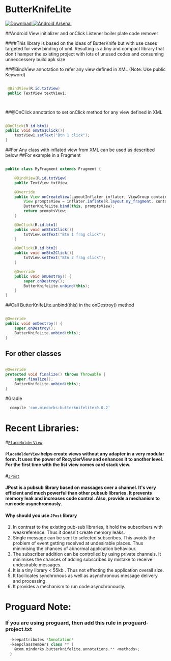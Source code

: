# ButterKnifeLite
[ ![Download](https://api.bintray.com/packages/janishar/mindorks/butterknifelite/images/download.svg) ](https://bintray.com/janishar/mindorks/butterknifelite/_latestVersion)
[![Android Arsenal](https://img.shields.io/badge/Android%20Arsenal-ButterKnifeLite-yellow.svg?style=flat)](http://android-arsenal.com/details/1/4417)

##Android View initializer and onClick Listener boiler plate code remover

####This library is based on the ideas of ButterKnife but with use cases targeted for view binding of xml. Resulting is a tiny and compact library that don't hamper the existing project with lots of unused codes and consuming unneccessery build apk size

##@BindView annotation to refer any view defined in XML (Note: Use public Keyword)
```java

 @BindView(R.id.txtView)
 public TextView textView1;

 
```

##@OnClick annotation to set onClick method for any view defined in XML
```java

@OnClick(R.id.btn1)
public void onBtn1Click(){
    textView1.setText("Btn 1 click");
}

```

##For Any class with inflated view from XML can be used as described below
##For example in a Fragment
```java

public class MyFragment extends Fragment {

    @BindView(R.id.txtView)
    public TextView txtView;

    @Override
    public View onCreateView(LayoutInflater inflater, ViewGroup container, Bundle savedInstanceState) {
        View promptsView = inflater.inflate(R.layout.my_fragment, container, false);
        ButterKnifeLite.bind(this, promptsView);
        return promptsView;
    }

    @OnClick(R.id.btn1)
    public void onBtn1Click(){
        txtView.setText("Btn 1 frag click");
    }

    @OnClick(R.id.btn2)
    public void onBtn2Click(){
        txtView.setText("Btn 2 frag click");
    }

    @Override
    public void onDestroy() {
        super.onDestroy();
        ButterKnifeLite.unbind(this);
    }
}

```

##Call  ButterKnifeLite.unbind(this) in the onDestroy() method
```java

@Override
public void onDestroy() {
    super.onDestroy();
    ButterKnifeLite.unbind(this);
}

```

## For other classes 
```java

@Override
protected void finalize() throws Throwable {
    super.finalize();
    ButterKnifeLite.unbind(this);
}

```

#Gradle
```groovy
  compile 'com.mindorks:butterknifelite:0.0.2'
```

# Recent Libraries: 
#[`PlaceHolderView`](https://github.com/janishar/PlaceHolderView)
#### `PlaceHolderView` helps create views without any adapter in a very modular form. It uses the power of RecyclerView and enhances it to another level. For the first time with the list view comes card stack view.

#[`JPost`](https://github.com/janishar/JPost)
#### JPost is a pubsub library based on massages over a channel. It's very efficient and much powerful than other pubsub libraries. It prevents memory leak and increases code control. Also, provide a mechanism to run code asynchronously.

#### Why should you use `JPost` library
1. In contrast to the existing pub-sub libraries, it hold the subscribers with weakreference. Thus it doesn't create memory leaks.
2. Single message can be sent to selected subscribes. This avoids the problem of event getting received at undesirable places. Thus minimising the chances of abnormal application behaviour.
3. The subscriber addition can be controlled by using private channels. It minimises the chances of adding subscribes by mistake to receive undesirable messages.
4. It is a tiny library < 55kb . Thus not effecting the application overall size.
5. It facilicates synchronous as well as asynchronous message delivery and processing.
6. It provides a mechanism to run code asynchronously.

# Proguard Note:
### If you are using proguard, then add this rule in proguard-project.txt
```groovy
  -keepattributes *Annotation*
  -keepclassmembers class ** {
    @com.mindorks.butterknifelite.annotations.** <methods>;
  }
```
